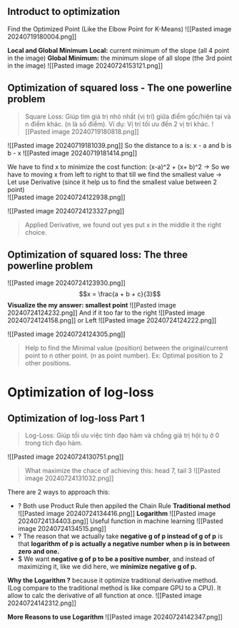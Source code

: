 ## Introduct to optimization
Find the Optimized Point (Like the Elbow Point for K-Means)
![[Pasted image 20240719180004.png]]

**Local and Global Minimum**
**Local:** current minimum of the slope (all 4 point in the image)
**Global Minimum:** the minimum slope of all slope (the 3rd point in the image)
![[Pasted image 20240724153121.png]]

## Optimization of squared loss - The one powerline problem 
>Square Loss: Giúp tìm giá trị nhỏ nhất (vị trí) giữa điểm gốc/hiện tại và n điểm khác. (n là số điểm). Ví dụ: Vị trí tối ưu đến 2 vị trí khác.
![[Pasted image 20240719180818.png]]

![[Pasted image 20240719181039.png]]
So the distance to a is: x - a 
and b is b - x
![[Pasted image 20240719181414.png]] 

We have to find x to minimize the cost function: (x-a)^2 + (x+ b)^2 -> So we have to moving x from left to right to that till we find the smallest value -> Let use Derivative (since it help us to find the smallest value between 2 point)  
 ![[Pasted image 20240724122938.png]]

![[Pasted image 20240724123327.png]]
> Applied Derivative, we found out yes put x in the middle it the right choice.

## Optimization of squared loss: The three powerline problem
![[Pasted image 20240724123930.png]]
$$x = \frac{a + b + c}{3}$$
**Visualize the my answer: smallest point**
![[Pasted image 20240724124232.png]]
And if it too far to the right
![[Pasted image 20240724124158.png]]
or Left
![[Pasted image 20240724124222.png]]

![[Pasted image 20240724124305.png]]
> Help to find the Minimal value (position) between the original/current point to n other point. (n as  point number). Ex: Optimal position to 2 other positions.

# Optimization of log-loss
## Optimization of log-loss Part 1
>Log-Loss: Giúp tối ưu việc tính đạo hàm và chống giá trị hội tụ ở 0 trong tích đạo hàm.

![[Pasted image 20240724130751.png]]
> What maximize the chace of achieving this: head 7, tail 3
![[Pasted image 20240724131032.png]]

There are 2 ways to approach this: 
+ ? Both use Product Rule then appiled the Chain Rule
**Traditional method**
![[Pasted image 20240724134416.png]]
**Logarithm**
![[Pasted image 20240724134403.png]]
Useful function in machine learning
![[Pasted image 20240724134515.png]]
+ ? The reason that we actually take **negative g of p instead of g of p** is that **logarithm of p is actually a negative number when p is in between zero and one.**
+ $ We want **negative g of p to be a positive number**, and instead of maximizing it, like we did here, we **minimize negative g of p.**


**Why the Logarithm ?** because it optimize traditional derivative method. (Log compare to the traditional method is like compare GPU to a CPU). It allow to calc the derivative of all function at once. ![[Pasted image 20240724142312.png]]

**More Reasons to use Logarithm**
![[Pasted image 20240724142347.png]]

